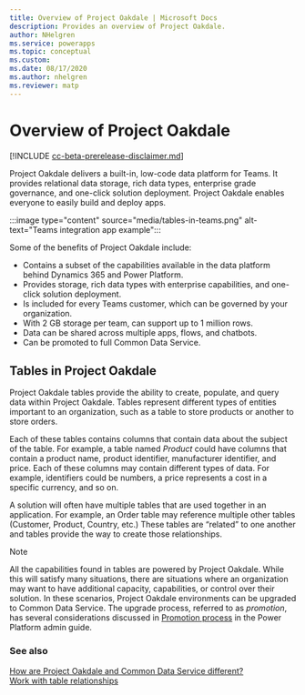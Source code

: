 ```yaml
---
title: Overview of Project Oakdale | Microsoft Docs
description: Provides an overview of Project Oakdale.
author: NHelgren
ms.service: powerapps
ms.topic: conceptual
ms.custom: 
ms.date: 08/17/2020
ms.author: nhelgren
ms.reviewer: matp
---
```

# Overview of Project Oakdale

[!INCLUDE [cc-beta-prerelease-disclaimer.md](../includes/cc-beta-prerelease-disclaimer.md)]


Project Oakdale delivers a built-in, low-code data platform for Teams. It provides relational data storage, rich data types, enterprise grade governance, and one-click solution deployment. Project Oakdale enables everyone to easily build and deploy apps.

:::image type="content" source="media/tables-in-teams.png" alt-text="Teams integration app example":::

Some of the benefits of Project Oakdale include:
- Contains a subset of the capabilities available in the data platform behind Dynamics 365 and Power Platform.​
- Provides storage, rich data types with enterprise capabilities, and one-click solution deployment. ​
- Is included for every Teams customer, which can be governed by your organization.​
- With 2 GB storage per team, can support up to 1 million rows​.
- Data can be shared across multiple apps, flows, and chatbots​.
- Can be promoted to full Common Data Service.​

## Tables in Project Oakdale

Project Oakdale tables provide the ability to create, populate, and query data within Project Oakdale. Tables represent different types of entities important to an organization, such as a table to store products or another to store orders.  

Each of these tables contains columns that contain data about the subject of the table. For example, a table named *Product* could have columns that contain a product name, product identifier, manufacturer identifier, and price. Each of these columns may contain different types of data. For example, identifiers could be numbers, a price represents a cost in a specific currency, and so on.

A solution will often have multiple tables that are used together in an application. For example, an Order table may reference multiple other tables (Customer, Product, Country, etc.)  These tables are “related” to one another and tables provide the way to create those relationships.

> [!NOTE]
> All the capabilities found in tables are powered by Project Oakdale. While this will satisfy many situations, there are situations where an organization may want to have additional capacity, capabilities, or control over their solution. In these scenarios, Project Oakdale environments can be upgraded to Common Data Service. The upgrade process, referred to as *promotion*, has several considerations discussed in [Promotion process](/power-platform/admin/about-teams-environment?branch=teams-preview#promotion-process) in the Power Platform admin guide. 

### See also
[How are Project Oakdale and Common Data Service different?](data-platform-compare.md) <br />
[Work with table relationships](relationships-table.md)
